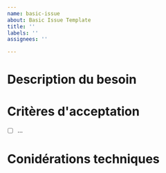 ```yaml
---
name: basic-issue
about: Basic Issue Template
title: ''
labels: ''
assignees: ''

---
```


# Description du besoin

<!-- Décrire ici le besoin d'un point de vue utilisasteur -->

# Critères d'acceptation

<!-- Quels sont les critères d'acceptation pour cette fonctionalité ? -->

- [ ] ...

# Conidérations techniques

<!-- Quelles sont les considérations techniques qu'il faut prendre en compte lors du développement de la fonctionalité  -->